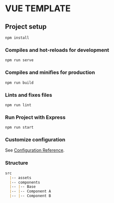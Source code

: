 # VUE TEMPLATE

## Project setup
```
npm install
```

### Compiles and hot-reloads for development
```
npm run serve
```

### Compiles and minifies for production
```
npm run build
```

### Lints and fixes files
```
npm run lint
```

### Run Project with Express
```
npm run start
```

### Customize configuration
See [Configuration Reference](https://cli.vuejs.org/config/).

### Structure 
```markdown
src
  |-- assets
  |-- components
  |-- |-- Base
  |-- |-- Component A
  |-- |-- Component B
  ```
